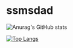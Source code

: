 # ssmsdad

![Anurag's GitHub stats](https://github-readme-stats.vercel.app/api?username=ssmsdad&theme=cobalt&show_icons=true)

[![Top Langs](https://github-readme-stats.vercel.app/api/top-langs/?username=ssmsdad&layout=compact&bg_color=DEG,RED)](https://github.com/ssmsdad/github-readme-stats)
